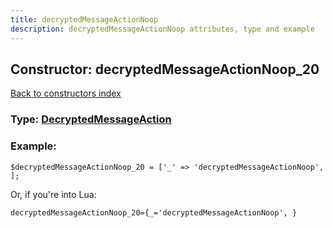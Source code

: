 ```yaml
---
title: decryptedMessageActionNoop
description: decryptedMessageActionNoop attributes, type and example
---
```

## Constructor: decryptedMessageActionNoop\_20  
[Back to constructors index](index.md)






### Type: [DecryptedMessageAction](../types/DecryptedMessageAction.md)


### Example:

```
$decryptedMessageActionNoop_20 = ['_' => 'decryptedMessageActionNoop', ];
```  

Or, if you're into Lua:  


```
decryptedMessageActionNoop_20={_='decryptedMessageActionNoop', }

```


